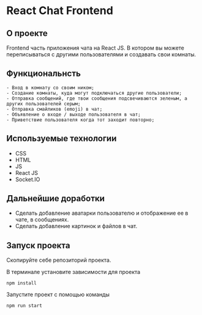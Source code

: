 # React Chat Frontend


## О проекте

Frontend часть приложения чата на React JS. 
В котором вы можете переписываться с другими пользователями и создавать свои комнаты. 

## Функциональнсть

```
- Вход в комнату со своим ником;
- Создание комнаты, куда могут подключаться другие пользователи;
- Отправка сообщений, где твои сообщения подсвечиваются зеленым, а других пользователей серым;
- Отправка смайликов (emoji) в чат;
- Объявление о входе / выходе пользователя в чат;
- Приветствие пользователя когда тот заходит повторно;

```

## Используемые технологии

- CSS
- HTML
- JS
- React JS
- Socket.IO

## Дальнейшие доработки

- Сделать добавление аватарки пользователю и отображение ее в чате, в сообщениях.
- Сделать добавление картинок и файлов в чат. 

## Запуск проекта

Скопируйте себе репозиторий проекта.

В терминале установите зависимости для проекта

```
npm install
```

Запустите проект с помощью команды

```
npm run start
```
